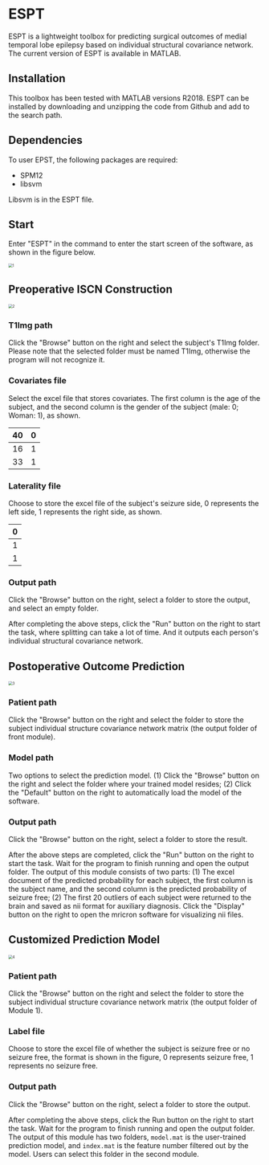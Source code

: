 # ESPT

ESPT is a lightweight toolbox for predicting surgical outcomes of medial temporal lobe epilepsy based on individual structural covariance network. The current version of ESPT is available in  MATLAB. 

## Installation

This toolbox has been tested with MATLAB versions R2018. ESPT can be installed by downloading and unzipping the code from Github and add to the search path. 

## Dependencies

To user EPST, the following packages are required:

- SPM12
- libsvm

Libsvm is in the ESPT file.

## Start

Enter "ESPT" in the command to enter the start screen of the software, as shown in the figure below. 

<img src="O:\hyw\SC\ESPT\figure\1.png" alt="1" style="zoom:50%;" />

## Preoperative ISCN Construction

<img src="O:\hyw\SC\ESPT\figure\2.png" alt="2" style="zoom:50%;" />

### T1Img path

Click the "Browse" button on the right and select the subject's T1Img folder. Please note that the selected folder must be named T1Img, otherwise the program will not recognize it.

### Covariates file

Select the excel file that stores covariates. The first column is the age of the subject, and the second column is the gender of the subject (male: 0; Woman: 1), as shown.

|  40  |  0   |
| :--: | :--: |
|  16  |  1   |
|  33  |  1   |

### Laterality file

Choose to store the excel file of the subject's seizure side, 0 represents the left side, 1 represents the right side, as shown.

|  0   |
| :--: |
|  1   |
|  1   |

### Output path

Click the "Browse" button on the right, select a folder to store the output, and select an empty folder.

After completing the above steps, click the "Run" button on the right to start the task, where splitting can take a lot of time. And it outputs each person's individual structural covariance network.

## Postoperative Outcome Prediction

<img src="O:\hyw\SC\ESPT\figure\3.png" alt="3" style="zoom:50%;" />

### Patient path

Click the "Browse" button on the right and select the folder to store the subject individual structure covariance network matrix (the output folder of front module).

### Model path

Two options to select the prediction model. (1) Click the "Browse" button on the right and select the folder where your trained model resides; (2) Click the "Default" button on the right to automatically load the model of the software. 

### Output path

Click the "Browse" button on the right, select a folder to store the result.

After the above steps are completed, click the "Run" button on the right to start the task. Wait for the program to finish running and open the output folder. The output of this module consists of two parts: (1) The excel document of the predicted probability for each subject, the first column is the subject name, and the second column is the predicted probability of seizure free; (2) The first 20 outliers of each subject were returned to the brain and saved as nii format for auxiliary diagnosis. Click the "Display" button on the right to open the mricron software for visualizing nii files.

## Customized Prediction Model

<img src="O:\hyw\SC\ESPT\figure\4.png" alt="4" style="zoom:50%;" />

### Patient path

Click the "Browse" button on the right and select the folder to store the subject individual structure covariance network matrix (the output folder of Module 1).

### Label file

Choose to store the excel file of whether the subject is seizure free or no seizure free, the format is shown in the figure, 0 represents seizure free, 1 represents no seizure free.

### Output path

Click the "Browse" button on the right, select a folder to store the output.

After completing the above steps, click the Run button on the right to start the task. Wait for the program to finish running and open the output folder. The output of this module has two folders, `model.mat` is the user-trained prediction model, and `index.mat` is the feature number filtered out by the model. Users can select this folder in the second module.